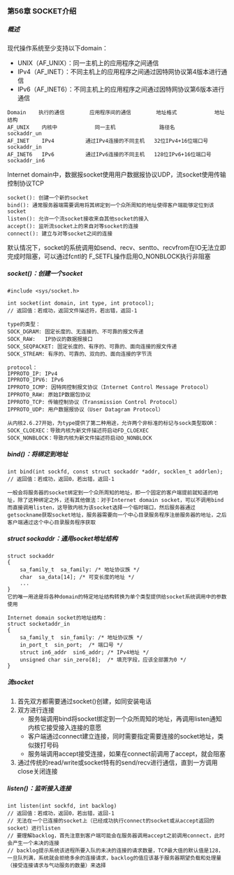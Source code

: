 ### 第56章 SOCKET介绍

##### 概述

现代操作系统至少支持以下domain：

* UNIX（AF_UNIX）：同一主机上的应用程序之间通信
* IPv4（AF_INET）：不同主机上的应用程序之间通过因特网协议第4版本进行通信
* IPv6（AF_INET6）：不同主机上的应用程序之间通过因特网协议第6版本进行通信

```
Domain    执行的通信        应用程序间的通信        地址格式            地址结构
AF_UNIX    内核中            同一主机              路径名             sockaddr_un
AF_INET    IPv4          通过IPv4连接的不同主机   32位IPv4+16位端口号   sockaddr_in
AF_INET6   IPv6          通过IPv6连接的不同主机   128位IPv6+16位端口号  sockaddr_in6
```

Internet domain中，数据报socket使用用户数据报协议UDP，流socket使用传输控制协议TCP

```
socket(): 创建一个新的socket
bind(): 通常服务器端需要调用将其绑定到一个众所周知的地址使得客户端能够定位到该socket
listen(): 允许一个流socket接收来自其他socket的接入
accept(): 监听流socket上的来自对等socket的连接
connect(): 建立与对等socket之间的连接
```

默认情况下，socket的系统调用如send、recv、sentto、recvfrom在IO无法立即完成时阻塞，可以通过fcntl的 F_SETFL操作启用O_NONBLOCK执行非阻塞

##### socket()：创建一个socket

```
#include <sys/socket.h>

int socket(int domain, int type, int protocol);
// 返回值：若成功，返回文件描述符，若出错，返回-1

type的类型：
SOCK_DGRAM: 固定长度的、无连接的、不可靠的报文传递
SOCK_RAW:   IP协议的数据报接口
SOCK_SEQPACKET: 固定长度的、有序的、可靠的、面向连接的报文传递
SOCK_STREAM: 有序的、可靠的、双向的、面向连接的字节流

protocol：
IPPROTO_IP: IPv4
IPPROTO_IPV6: IPv6
IPPROTO_ICMP: 因特网控制报文协议（Internet Control Message Protocol）
IPPROTO_RAW: 原始IP数据包协议
IPPROTO_TCP: 传输控制协议（Transmission Control Protocol）
IPPROTO_UDP: 用户数据报协议（User Datagram Protocol）

从内核2.6.27开始，为type提供了第二种用途，允许两个非标准的标记与sock类型取OR：
SOCK_CLOEXEC：导致内核为新文件描述符启动FD_CLOEXEC
SOCK_NONBLOCK：导致内核为新文件描述符启动O_NONBLOCK
```

##### bind()：将绑定到地址

```
int bind(int sockfd, const struct sockaddr *addr, socklen_t addrlen);
// 返回值：若成功，返回0，若出错，返回-1

一般会将服务器的socket绑定到一个众所周知的地址，即一个固定的客户端提前就知道的地址，除了这种绑定之外，还有其他做法：对于Internet domain socket，可以不调用bind而直接调用listen，这导致内核为该socket选择一个临时端口，然后服务器通过getsockname获取socket地址，服务器需要向一个中心目录服务程序注册服务器的地址，之后客户端通过这个中心目录服务程序获取
```

##### struct sockaddr：通用socket地址结构

```
struct sockaddr
{
    sa_family_t  sa_family: /* 地址协议族 */
    char  sa_data[14]; /* 可变长度的地址 */
    ...
}
它的唯一用途是将各种domain的特定地址结构转换为单个类型提供给socket系统调用中的参数使用

Internet domain socket的地址结构：
struct socketaddr_in
{
    sa_family_t  sin_family: /* 地址协议族 */
    in_port_t  sin_port;  /* 端口号 */
    struct in6_addr  sin6_addr; /* IPv4地址 */
    unsigned char sin_zero[8];  /* 填充字段，应该全部置为0 */
}
```

##### 流socket

1. 首先双方都需要通过socket()创建，如同安装电话
2. 双方进行连接
   * 服务端调用bind将socket绑定到一个众所周知的地址，再调用listen通知内核它接受接入连接的意愿
   * 客户端通过connect建立连接，同时需要指定需要连接的socket地址，类似拨打号码
   * 服务端调用accept接受连接，如果在connect前调用了accept，就会阻塞
3. 通过传统的read/write或socket特有的send/recv进行通信，直到一方调用close关闭连接

##### listen()：监听接入连接

```
int listen(int sockfd, int backlog)
// 返回值：若成功，返回0，若出错，返回-1
// 无法在一个已连接的socket上（已经成功执行connect的socket或从accept返回的socket）进行listen
// 要理解backlog，首先注意到客户端可能会在服务器调用accept之前调用connect，此时会产生一个未决的连接
// backlog提示系统该进程所要入队的未决的连接的请求数量，TCP最大值的默认值是128，一旦队列满，系统就会拒绝多余的连接请求，backlog的值应该基于服务器期望负载和处理量（接受连接请求与气动服务的数量）来选择
```

